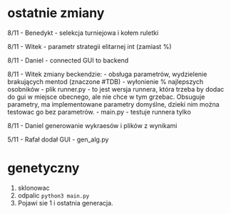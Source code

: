 
# ostatnie zmiany
8/11 - Benedykt - selekcja turniejowa i kołem ruletki

8/11 - Witek - parametr strategii elitarnej int (zamiast %)

8/11 - Daniel - connected GUI to backend

8/11 - Witek zmiany beckendzie: 
    - obsługa parametrów, wydzielenie brakujących mentod (znaczone #TDB)
    - wyłonienie % najlepszych osobników
    - plik runner.py - to jest wersja runnera, która trzeba by dodac do gui w miejsce obecnego, ale nie chce w tym grzebac. Obsuguje parametry, ma implementowane parametry domyślne, dzieki nim można testowac go bez parametrów.
    - main.py - testuje runnera tylko

8/11 - Daniel generowanie wykraesów i plików z wynikami

5/11 - Rafał dodał GUI - gen_alg.py


# genetyczny
1. sklonowac
2. odpalic `python3 main.py`
3. Pojawi sie 1 i ostatnia generacja.

